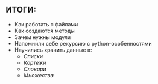 ## **ИТОГИ:**

* Как работать с файлами
* Как создаются методы
* Зачем нужны модули
* Напомнили себе рекурсию с python-особенностями
* Научились хранить данные в:
    * *Списки*
    * *Кортежи*
    * *Словари*
    * *Множества*